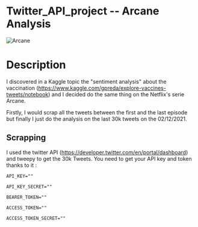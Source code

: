 # Twitter_API_project  -- Arcane Analysis

![Arcane](https://user-images.githubusercontent.com/64421607/144581081-fffa2056-0a33-4dc7-bd33-3918e7bac557.JPG)

# Description

I discovered in a Kaggle topic the "sentiment analysis" about the vaccination (https://www.kaggle.com/gpreda/explore-vaccines-tweets/notebook)
and I decided do the same thing on the Netflix's serie Arcane.

Firstly, I would scrap all the tweets between the first and the last episode but finally I just do the analysis on the last 30k tweets on the 02/12/2021.

## Scrapping 

I used the twitter API (https://developer.twitter.com/en/portal/dashboard) and tweepy to get the 30k Tweets.
You need to get your API key and token thanks to it :

`API_KEY=""`

`API_KEY_SECRET=""`

`BEARER_TOKEN=""`

`ACCESS_TOKEN=""`

`ACCESS_TOKEN_SECRET=""`

